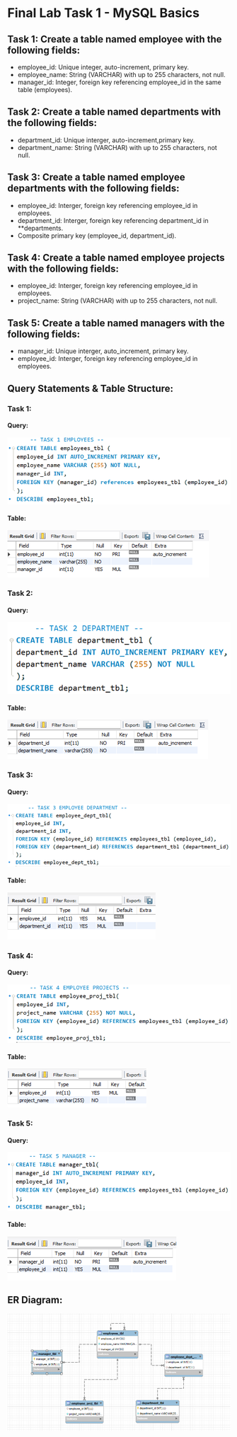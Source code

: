 # Final Lab Task 1 - MySQL Basics

## Task 1: Create a table named employee with the following fields:
- employee_id: Unique integer, auto-increment, primary key.
- employee_name: String (VARCHAR) with up to 255 characters, not null.
- manager_id: Integer, foreign key referencing employee_id in the same table (employees).
## Task 2: Create a table named departments with the following fields:
- department_id: Unique interger, auto-increment,primary key.
- department_name: String (VARCHAR) with up to 255 characters, not null.
## Task 3: Create a table named employee departments with the following fields:
- employee_id: Interger, foreign key referencing employee_id in employees.
- department_id: Interger, foreign key referencing department_id in **departments.
- Composite primary key (employee_id, department_id).
## Task 4: Create a table named employee projects with the following fields:
- employee_id: Interger, foreign key referencing employee_id in employees.
- project_name: String (VARCHAR) with up to 255 characters, not null.
## Task 5: Create a table named managers with the following fields:
- manager_id: Unique interger, auto_increment, primary key.
- employee_id: Interger, foreign key referencing employee_id in employees.

## Query Statements & Table Structure:
### Task 1:
#### Query:
![screenshot](image/Employee.png)
#### Table:
![screenshot](image/Employee_tbl.png)
### Task 2:
#### Query:
![screenshot](image/Department.png)
#### Table:
![screenshot](image/Department_tbl.png)
### Task 3:
#### Query:
![screenshot](image/Employee_dept.png)
#### Table:
![screenshot](image/Employee_dept_tbl.png)
### Task 4:
#### Query:
![screenshot](image/Employee_proj.png)
#### Table:
![screenshot](image/Employee_proj_tbl.png)
### Task 5:
#### Query:
![screenshot](image/Manager.png)
#### Table:
![screenshot](image/Manager_tbl.png)
## ER Diagram:
![screenshot](image/ER_DIAGRAM.png)
